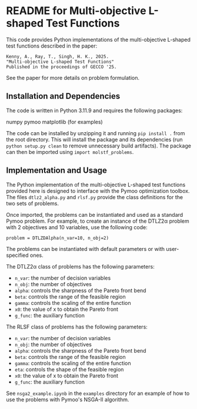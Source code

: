 # README for Multi-objective L-shaped Test Functions

This code provides Python implementations of the multi-objective L-shaped test
functions described in the paper:

    Kenny, A., Ray, T., Singh, H. K., 2025. 
    "Multi-objective L-shaped Test Functions" 
    Published in the proceedings of GECCO '25.

See the paper for more details on problem formulation.

## Installation and Dependencies

The code is written in Python 3.11.9 and requires the following packages:

numpy
pymoo
matplotlib (for examples)

The code can be installed by unzipping it and running `pip install .` from the
root directory. This will install the package and its dependencies (run 
`python setup.py clean` to remove unnecessary build artifacts). The package can
then be imported using `import molstf_problems`.

## Implementation and Usage

The Python implementation of the multi-objective L-shaped test functions 
provided here is designed to interface with the Pymoo optimization toolbox. The 
files `dtlz2_alpha.py` and `rlsf.py` provide the class definitions for the two 
sets of problems.

Once imported, the problems can be instantiated and used as a standard Pymoo 
problem. For example, to create an instance of the DTLZ2α problem with 2 
objectives and 10 variables, use the following code:

`problem = DTLZDAlpha(n_var=10, n_obj=2)`

The problems can be instantiated with default parameters or with 
user-specified ones. 

The DTLZ2α class of problems has the following parameters:
- `n_var`: the number of decision variables
- `n_obj`: the number of objectives
- `alpha`: controls the sharpness of the Pareto front bend
- `beta`: controls the range of the feasible region
- `gamma`: controls the scaling of the entire function
- `x0`: the value of x to obtain the Pareto front
- `g_func`: the auxiliary function

The RLSF class of problems has the following parameters:
- `n_var`: the number of decision variables
- `n_obj`: the number of objectives
- `alpha`: controls the sharpness of the Pareto front bend
- `beta`: controls the range of the feasible region
- `gamma`: controls the scaling of the entire function
- `eta`: controls the shape of the feasible region
- `x0`: the value of x to obtain the Pareto front
- `g_func`: the auxiliary function

See `nsga2_example.ipynb` in the `examples` directory for an example of how 
to use the problems with Pymoo's NSGA-II algorithm.

